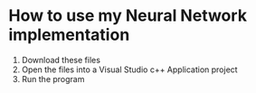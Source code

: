 # How to use my Neural Network implementation

1) Download these files
2) Open the files into a Visual Studio c++ Application project
3) Run the program
